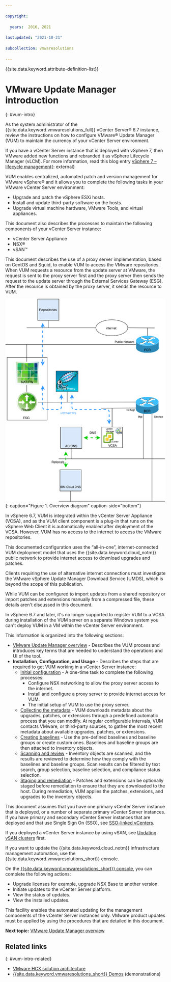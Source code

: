 ```yaml
---

copyright:

  years:  2016, 2021

lastupdated: "2021-10-21"

subcollection: vmwaresolutions

---
```


{{site.data.keyword.attribute-definition-list}}

# VMware Update Manager introduction
{: #vum-intro}

As the system administrator of the {{site.data.keyword.vmwaresolutions_full}} vCenter Server® 6.7 instance, review the instructions on how to configure VMware® Update Manager (VUM) to maintain the currency of your vCenter Server environment.

If you have a vCenter Server instance that is deployed with vSphere 7, then VMware added new functions and rebranded it as vSphere Lifecycle Manager (vLCM). For more information, read this blog entry [vSphere 7 – lifecycle management](https://blogs.vmware.com/vsphere/2020/04/vsphere-7-patching-lifecycle-management.html){: external}

VUM enables centralized, automated patch and version management for VMware vSphere® and it allows you to complete the following tasks in your VMware vCenter Server environment:
* Upgrade and patch the vSphere ESXi hosts.
* Install and update third-party software on the hosts.
* Upgrade virtual machine hardware, VMware Tools, and virtual appliances.

This document also describes the processes to maintain the following components of your vCenter Server instance:
* vCenter Server Appliance
* NSX®
* vSAN™

This document describes the use of a proxy server implementation, based on CentOS and Squid, to enable VUM to access the VMware repositories. When VUM requests a resource from the update server at VMware, the request is sent to the proxy server first and the proxy server then sends the request to the update server through the External Services Gateway (ESG). After the resource is obtained by the proxy server, it sends the resource to VUM.

![Overview diagram](../../images/vum-vcsproxy.svg "Overview diagram"){: caption="Figure 1. Overview diagram" caption-side="bottom"}

In vSphere 6.7, VUM is integrated within the vCenter Server Appliance (VCSA), and as the VUM client component is a plug-in that runs on the vSphere Web Client it is automatically enabled after deployment of the VCSA. However, VUM has no access to the internet to access the VMware repositories.

This documented configuration uses the “all-in-one”, internet-connected VUM deployment model that uses the {{site.data.keyword.cloud_notm}} public network to provide internet access to download upgrades and patches.

Clients requiring the use of alternative internet connections must investigate the VMware vSphere Update Manager Download Service (UMDS), which is beyond the scope of this publication.

While VUM can be configured to import updates from a shared repository or import patches and extensions manually from a compressed file, these details aren't discussed in this document.

In vSphere 6.7 and later, it's no longer supported to register VUM to a VCSA during installation of the VUM server on a separate Windows system you can't deploy VUM in a VM within the vCenter Server environment.

This information is organized into the following sections:
* [VMware Update Manager overview](/docs/vmwaresolutions?topic=vmwaresolutions-vum-overview) - Describes the VUM process and introduces key terms that are needed to understand the operations and UI of the tool.
* **Installation, Configuration, and Usage** - Describes the steps that are required to get VUM working in a vCenter Server instance:
   * [Initial configuration](/docs/vmwaresolutions?topic=vmwaresolutions-vum-init-config) - A one-time task to complete the following processes:
      * Configure NSX networking to allow the proxy server access to the internet.
      * Install and configure a proxy server to provide internet access for VUM.
      * The initial setup of VUM to use the proxy server.
   * [Collecting the metadata](/docs/vmwaresolutions?topic=vmwaresolutions-vum-metadata) - VUM downloads metadata about the upgrades, patches, or extensions through a predefined automatic process that you can modify. At regular configurable intervals, VUM contacts VMware, or third-party sources, to gather the most recent metadata about available upgrades, patches, or extensions.
   * [Creating baselines](/docs/vmwaresolutions?topic=vmwaresolutions-vum-baselines) - Use the pre-defined baselines and baseline groups or create custom ones. Baselines and baseline groups are then attached to inventory objects.
   * [Scanning and review](/docs/vmwaresolutions?topic=vmwaresolutions-vum-scanning) - Inventory objects are scanned, and the results are reviewed to determine how they comply with the baselines and baseline groups. Scan results can be filtered by text search, group selection, baseline selection, and compliance status selection.
   * [Staging and remediation](/docs/vmwaresolutions?topic=vmwaresolutions-vum-staging) - Patches and extensions can be optionally staged before remediation to ensure that they are downloaded to the host. During remediation, VUM applies the patches, extensions, and upgrades to the inventory objects.

This document assumes that you have one primary vCenter Server instance that is deployed, or a number of separate primary vCenter Server instances. If you have primary and secondary vCenter Server instances that are deployed and that use Single Sign On (SSO), see [SSO-linked vCenters](/docs/vmwaresolutions?topic=vmwaresolutions-vum-updating-vcsa).

If you deployed a vCenter Server instance by using vSAN, see [Updating vSAN clusters](/docs/vmwaresolutions?topic=vmwaresolutions-vum-updating-vsan) first.

If you want to update the {{site.data.keyword.cloud_notm}} infrastructure management automation, use the {{site.data.keyword.vmwaresolutions_short}} console.

On the [{{site.data.keyword.vmwaresolutions_short}} console](https://cloud.ibm.com/infrastructure/vmware-solutions/console), you can complete the following actions:
*	Upgrade licenses for example, upgrade NSX Base to another version.
*	Initiate updates to the vCenter Server platform.
*	View the status of updates.
*	View the installed updates.

This facility enables the automated updating for the management components of the vCenter Server instances only. VMware product updates must be applied by using the procedures that are detailed in this document.

**Next topic:** [VMware Update Manager overview](/docs/vmwaresolutions?topic=vmwaresolutions-vum-overview)

## Related links
{: #vum-intro-related}

* [VMware HCX solution architecture](/docs/vmwaresolutions?topic=vmwaresolutions-hcx-archi-intro#hcx-archi-intro)
* [{{site.data.keyword.vmwaresolutions_short}} Demos](https://www.ibm.com/demos/collection/IBM-Cloud-for-VMware-Solutions/) (demonstrations)

